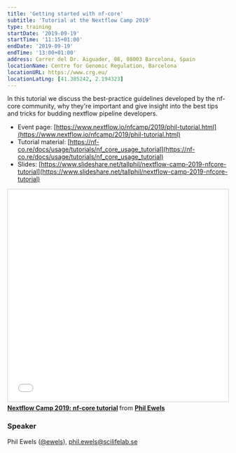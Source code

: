 ```yaml
---
title: 'Getting started with nf-core'
subtitle: 'Tutorial at the Nextflow Camp 2019'
type: training
startDate: '2019-09-19'
startTime: '11:15+01:00'
endDate: '2019-09-19'
endTime: '13:00+01:00'
address: Carrer del Dr. Aiguader, 88, 08003 Barcelona, Spain
locationName: Centre for Genomic Regulation, Barcelona
locationURL: https://www.crg.eu/
locationLatLng: [41.385242, 2.194323]
---
```


In this tutorial we discuss the best-practice guidelines developed by the nf-core community,
why they're important and give insight into the best tips and tricks for budding nextflow pipeline developers.

- Event page: [https://www.nextflow.io/nfcamp/2019/phil-tutorial.html](https://www.nextflow.io/nfcamp/2019/phil-tutorial.html)
- Tutorial material: [https://nf-co.re/docs/usage/tutorials/nf_core_usage_tutorial](https://nf-co.re/docs/usage/tutorials/nf_core_usage_tutorial)
- Slides: [https://www.slideshare.net/tallphil/nextflow-camp-2019-nfcore-tutorial](https://www.slideshare.net/tallphil/nextflow-camp-2019-nfcore-tutorial)

<iframe src="//www.slideshare.net/slideshow/embed_code/key/I9HrOeNJx1if3D" width="595" height="485" frameborder="0" marginwidth="0" marginheight="0" scrolling="no" style="border:1px solid #CCC; border-width:1px; margin-bottom:5px; max-width: 100%;" allowfullscreen> </iframe> <div style="margin-bottom:5px"> <strong> <a href="//www.slideshare.net/tallphil/nextflow-camp-2019-nfcore-tutorial" title="Nextflow Camp 2019: nf-core tutorial" target="_blank">Nextflow Camp 2019: nf-core tutorial</a> </strong> from <strong><a href="https://www.slideshare.net/tallphil" target="_blank">Phil Ewels</a></strong> </div>

### Speaker

Phil Ewels ([@ewels](https://github.com/ewels)), [phil.ewels@scilifelab.se](mailto:phil.ewels@scilifelab.se)
